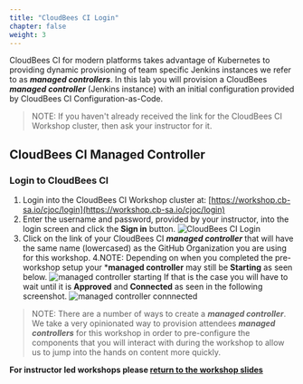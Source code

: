 ```yaml
---
title: "CloudBees CI Login"
chapter: false
weight: 3
--- 
```


CloudBees CI for modern platforms takes advantage of Kubernetes to providing dynamic provisioning of team specific Jenkins instances we refer to as ***managed controllers***. In this lab you will provision a CloudBees ***managed controller*** (Jenkins instance) with an initial configuration provided by CloudBees CI Configuration-as-Code.

>NOTE: If you haven't already received the link for the CloudBees CI Workshop cluster, then ask your instructor for it.

## CloudBees CI Managed Controller

### Login to CloudBees CI

1. Login into the CloudBees CI Workshop cluster at: [https://workshop.cb-sa.io/cjoc/login](https://workshop.cb-sa.io/cjoc/login) 
2. Enter the username and password, provided by your instructor, into the login screen and click the **Sign in** button. ![CloudBees CI Login](setup-login.png?width=40pc)
3. Click on the link of your CloudBees CI ***managed controller*** that will have the same name (lowercased) as the GitHub Organization you are using for this workshop.
4.NOTE: Depending on when you completed the pre-workshop setup your ***managed controller** may still be **Starting** as seen below. ![managed controller starting](starting.png?width=40pc) 
If that is the case you will have to wait until it is **Approved** and **Connected** as seen in the following screenshot.  ![managed controller connnected](mc-connected.png?width=40pc) 

>NOTE: There are a number of ways to create a ***managed controller***. We take a very opinionated way to provision attendees ***managed controllers*** for this workshop in order to pre-configure the components that you will interact with during the workshop to allow us to jump into the hands on content more quickly.

**For instructor led workshops please <a href="https://cloudbees-days.github.io/cloudbees-field-workshops/cloudbees-ci/#16">return to the workshop slides</a>**
